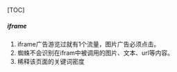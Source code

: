 [TOC]

##### iframe
  1. iframe广告游览过就有1个流量，图片广告必须点击。
  2. 蜘蛛不会识别在ifram中被调用的图片、文本、url等内容。
  3. 稀释该页面的关键词密度